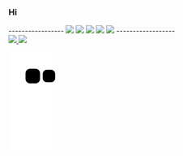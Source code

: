 ### Hi

<div>
-----------------
<a href="https://www.youtube.com/seu-canal-youtube-aqui" target="_blank"><img src="https://img.shields.io/badge/YouTube-FF0000?style=for-the-badge&logo=youtube&logoColor=white" target="_blank"></a>
<a href="https://instagram.com/seu-usuário-instagram-aqui" target="_blank"><img src="https://img.shields.io/badge/-Instagram-%23E4405F?style=for-the-badge&logo=instagram&logoColor=white" target="_blank"></a>
<a href="https://www.twitch.tv/seu-usuário-aqui" target="_blank"><img src="https://img.shields.io/badge/Twitch-9146FF?style=for-the-badge&logo=twitch&logoColor=white" target="_blank"></a>
<a href = "mailto:contato@seu-usuário-aqui"><img src="https://img.shields.io/badge/Gmail-D14836?style=for-the-badge&logo=gmail&logoColor=white" target="_blank"></a>
<a href="https://www.linkedin.com/in/picilianovasconcelos/" target="_blank"><img src="https://img.shields.io/badge/-LinkedIn-%230077B5?style=for-the-badge&logo=linkedin&logoColor=white" target="_blank"></a>   
------------------
</div>

<div>
<a href="https://github.com/piciliano">
<img height="180em" src="https://github-readme-stats.vercel.app/api/top-langs/?username=piciliano&layout=compact&langs_count=7&theme=dracula"/>
<img height="180em" src="https://github-readme-stats.vercel.app/api?username=piciliano&show_icons=true&theme=dracula&include_all_commits=true&count_private=true"/>
</div>
 


  
  ![Snake animation](https://github.com/piciliano/piciliano/blob/output/github-contribution-grid-snake.svg)
